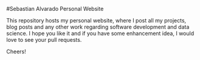 #Sebastian Alvarado Personal Website

This repository hosts my personal website, where I post all my projects, blog posts and any other work regarding software development and data science.
I hope you like it and if you have some enhancement idea, I would love to see your pull requests.

Cheers!

